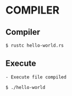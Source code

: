 
# COMPILER

## Compiler

    $ rustc hello-world.rs


## Execute

    - Execute file compiled

    $ ./hello-world